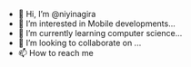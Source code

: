 - 👋 Hi, I’m @niyinagira
- 👀 I’m interested in Mobile developments...
- 🌱 I’m currently learning  computer science...
- 💞️ I’m looking to collaborate on ...
- 📫 How to reach me 

<!---
niyinagira/niyinagira is a ✨ special ✨ repository because its `README.md` (this file) appears on your GitHub profile.
You can click the Preview link to take a look at your changes.
--->
